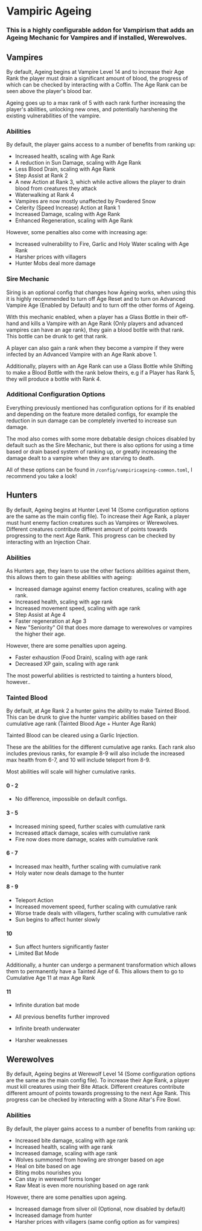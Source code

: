 # Vampiric Ageing

### This is a highly configurable addon for Vampirism that adds an Ageing Mechanic for Vampires and if installed, Werewolves.

## Vampires

By default, Ageing begins at Vampire Level 14 and to increase their Age Rank the player must drain a significant amount of blood, the progress of which can be checked by interacting with a Coffin. The Age Rank can be seen above the player's blood bar.

Ageing goes up to a max rank of 5 with each rank further increasing the player's abilities, unlocking new ones, and potentially harshening the existing vulnerabilities of the vampire. 

### Abilities

By default, the player gains access to a number of benefits from ranking up:

- Increased health, scaling with Age Rank
- A reduction in Sun Damage, scaling with Age Rank
- Less Blood Drain, scaling with Age Rank
- Step Assist at Rank 2
- A new Action at Rank 3, which while active allows the player to drain blood from creatures they attack
- Waterwalking at Rank 4
- Vampires are now mostly unaffected by Powdered Snow
- Celerity (Speed Increase) Action at Rank 1
- Increased Damage, scaling with Age Rank
- Enhanced Regeneration, scaling with Age Rank

However, some penalties also come with increasing age:

- Increased vulnerability to Fire, Garlic and Holy Water scaling with Age Rank
- Harsher prices with villagers
- Hunter Mobs deal more damage

### Sire Mechanic

Siring is an optional config that changes how Ageing works, when using this it is highly recommended to turn off Age Reset and to turn on Advanced Vampire Age (Enabled by Default) and to turn off the other forms of Ageing.

With this mechanic enabled, when a player has a Glass Bottle in their off-hand and kills a Vampire with an Age Rank (Only players and advanced vampires can have an age rank), they gain a blood bottle with that rank. This bottle can be drunk to get that rank.

A player can also gain a rank when they become a vampire if they were infected by an Advanced Vampire with an Age Rank above 1.

Additionally, players with an Age Rank can use a Glass Bottle while Shifting to make a Blood Bottle with the rank below theirs, e.g if a Player has Rank 5, they will produce a bottle with Rank 4.

### Additional Configuration Options

Everything previously mentioned has configuration options for if its enabled and depending on the feature more detailed configs, for example the reduction in sun damage can be completely inverted to increase sun damage.

The mod also comes with some more debatable design choices disabled by default such as the Sire Mechanic, but there is also options for using a time based or drain based system of ranking up, or greatly increasing the damage dealt to a vampire when they are starving to death.

All of these options can be found in ``/config/vampiricageing-common.toml``, I recommend you take a look!

## Hunters

By default, Ageing begins at Hunter Level 14 (Some configuration options are the same as the main config file). To increase their Age Rank, a player must hunt enemy faction creatures such as Vampires or Werewolves. Different creatures contribute different amount of points towards progressing to the next Age Rank. This progress can be checked by interacting with an Injection Chair.

### Abilities

As Hunters age, they learn to use the other factions abilities against them, this allows them to gain these abilities with ageing:

- Increased damage against enemy faction creatures, scaling with age rank.
- Increased health, scaling with age rank
- Increased movement speed, scaling with age rank
- Step Assist at Age 4
- Faster regeneration at Age 3
- New "Seniority" Oil that does more damage to werewolves or vampires the higher their age.

However, there are some penalties upon ageing.

- Faster exhaustion (Food Drain), scaling with age rank
- Decreased XP gain, scaling with age rank

The most powerful abilities is restricted to tainting a hunters blood, however..

### Tainted Blood
By default, at Age Rank 2 a hunter gains the ability to make Tainted Blood. This can be drunk to give the hunter vampiric abilities based on their cumulative age rank (Tainted Blood Age + Hunter Age Rank)

Tainted Blood can be cleared using a Garlic Injection.

These are the abilities for the different cumulative age ranks. Each rank also includes previous ranks, for example 8-9 will also include the increased max health from 6-7, and 10 will include teleport from 8-9. 

Most abilities will scale will higher cumulative ranks.
#### 0 - 2
- No difference, impossible on default configs.

#### 3 - 5
- Increased mining speed, further scales with cumulative rank
- Increased attack damage, scales with cumulative rank
- Fire now does more damage, scales with cumulative rank

#### 6 - 7 


- Increased max health, further scaling with cumulative rank
- Holy water now deals damage to the hunter

#### 8 - 9

- Teleport Action
- Increased movement speed, further scaling with cumulative rank
- Worse trade deals with villagers, further scaling with cumulative rank
- Sun begins to affect hunter slowly

#### 10 

- Sun affect hunters significantly faster
- Limited Bat Mode

Additionally, a hunter can undergo a permanent transformation which allows them to permanently have a Tainted Age of 6. This allows them to go to Cumulative Age 11 at max Age Rank

#### 11

- Infinite duration bat mode
- All previous benefits further improved
- Infinite breath underwater

- Harsher weaknesses

## Werewolves


By default, Ageing begins at Werewolf Level 14 (Some configuration options are the same as the main config file). To increase their Age Rank, a player must kill creatures using their Bite Attack. Different creatures contribute different amount of points towards progressing to the next Age Rank. This progress can be checked by interacting with a Stone Altar's Fire Bowl.

### Abilities

By default, the player gains access to a number of benefits from ranking up:

- Increased bite damage, scaling with age rank
- Increased health, scaling with age rank
- Increased damage, scaling with age rank
- Wolves summoned from howling are stronger based on age
- Heal on bite based on age
- Biting mobs nourishes you
- Can stay in werewolf forms longer
- Raw Meat is even more nourishing based on age rank

However, there are some penalties upon ageing.
- Increased damage from silver oil (Optional, now disabled by default)
- Increased damage from hunter
- Harsher prices with villagers (same config option as for vampires)